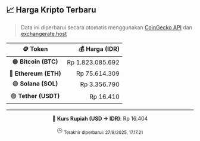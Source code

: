 

<!-- HARGA_KRIPTO -->
## 📈 Harga Kripto Terbaru

> Data ini diperbarui secara otomatis menggunakan [CoinGecko API](https://www.coingecko.com/) dan [exchangerate.host](https://exchangerate.host/)

<div align="center">

| 🪙 Token | 💰 Harga (IDR) |
|:------:|---------------:|
| 🟠 **Bitcoin (BTC)**   | Rp 1.823.085.692 |
| 🔵 **Ethereum (ETH)**  | Rp 75.614.309 |
| 🟣 **Solana (SOL)**    | Rp 3.356.790 |
| 🟢 **Tether (USDT)**   | Rp 16.410 |

---

💱 **Kurs Rupiah (USD → IDR)**: Rp 16.404

🕒 <sub>Terakhir diperbarui: 27/8/2025, 17.17.21</sub>

</div>
<!-- /HARGA_KRIPTO -->